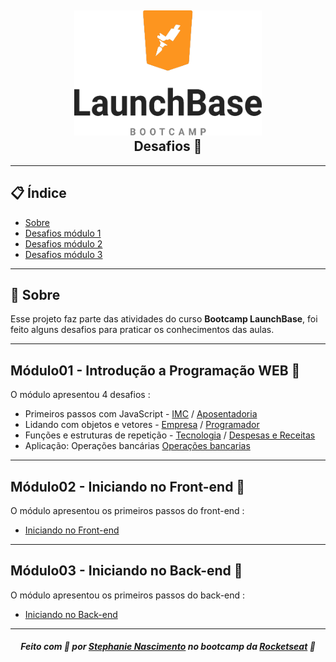 <h2 align="center">
    <img src="wallpapper.png" width="300" height="200">
    <br>
    <b>Desafios 🚀</b> 
    </br>
</h2>

---

## 📋 Índice

- [Sobre](#sobre)
- [Desafios módulo  1](#modulo01)
- [Desafios módulo  2](#modulo02)
- [Desafios módulo  3](#modulo03)

---
<a id="sobre"></a>
## 🔖 Sobre

Esse projeto faz parte das atividades do curso <strong>Bootcamp LaunchBase</strong>, foi feito alguns desafios para praticar os conhecimentos das aulas.

---

<a id="modulo01"></a>
## Módulo01 - Introdução a Programação WEB 🚀

O módulo apresentou 4 desafios :

- Primeiros passos com JavaScript - [IMC](https://github.com/steephanie/launchbase-bootcamp-desafios/blob/master/Modulo01/imc.js) / [Aposentadoria](https://github.com/steephanie/launchbase-bootcamp-desafios/blob/master/Modulo01/aposentadoria.js)
- Lidando com objetos e vetores - [Empresa](https://github.com/steephanie/launchbase-bootcamp-desafios/blob/master/Modulo01/empresa.js) / [Programador](https://github.com/steephanie/launchbase-bootcamp-desafios/blob/master/Modulo01/programador.js)
- Funções e estruturas de repetição - [Tecnologia](https://github.com/steephanie/launchbase-bootcamp-desafios/blob/master/Modulo01/tecnologia.js) / [Despesas e Receitas](https://github.com/steephanie/launchbase-bootcamp-desafios/blob/master/Modulo01/despesas_receita.js)
- Aplicação: Operações bancárias [Operações bancarias](https://github.com/steephanie/launchbase-bootcamp-desafios/blob/master/Modulo01/operacoes_bancarias.js)

---

<a id="modulo02"></a>
## Módulo02 - Iniciando no Front-end 🚀 

O módulo apresentou os primeiros passos do front-end :

- [Iniciando no Front-end](https://github.com/steephanie/launchbase-bootcamp-desafios/tree/master/Modulo02)

---

<a id="modulo03"></a>
## Módulo03 - Iniciando no Back-end 🚀 

O módulo apresentou os primeiros passos do back-end :

- [Iniciando no Back-end](https://github.com/steephanie/launchbase-bootcamp-desafios/tree/master/Modulo03)

---

<h5 align="center">
    Feito com 💜 por <a href="https://www.linkedin.com/in/stephanie-nascimento-71ab51152/" target="_blank">Stephanie Nascimento</a> no bootcamp da <a href="https://rocketseat.com.br/" target="_blank">Rocketseat</a> 🚀
</h5>
